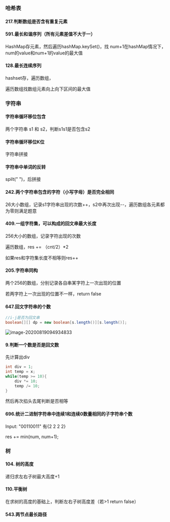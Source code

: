 ### 哈希表

#### 217.判断数组是否含有重复元素

#### 591.最长和谐序列（所有元素差值不大于一）

HashMap存元素，然后遍历hashMap.keySet()，找 num+1在hashMap情况下，num的value和num+1的value的最大值

#### 128.最长连续序列

hashset存，遍历数组，

遍历数组找数组元素向上向下区间的最大值

### 字符串

#### 字符串循环移位包含

两个字符串 s1 和 s2，判断s1s1是否包含s2

#### 字符串循环移位K位

字符串拼接

#### 字符串中单词的反转

spilt(" ")，后拼接

#### 242.两个字符串包含的字符（小写字母）是否完全相同

26大小数组，记录s1字符串出现的次数++，s2中再次出现--，遍历数组各元素都为零则满足题意

#### 409.一组字符集，可以构成的回文串最大长度

256大小的数组，记录字符出现的次数

遍历数组，res += （cnt/2）*2

如果res和字符集长度不相等则res++

#### 205.字符串同构

两个256的数组，分别记录各自串某字符上一次出现的位置

若两字符上一次出现的位置不一样，return false

#### 647.回文字符串的个数

```java
//i-j是否为回文串
boolean[][] dp = new boolean[s.length()][s.length()];
```

![image-20200819094934833](C:\Users\Ori\AppData\Roaming\Typora\typora-user-images\image-20200819094934833.png)

#### 9.判断一个数是否是回文数

先计算出div

```java
int div = 1;
int temp = x;
while(temp >= 10){
    div *= 10;
    temp /= 10;
}
```

然后再次掐头去尾判断是否相等

#### 696.统计二进制字符串中连续1和连续0数量相同的子字符串个数

Input: "00110011"  有{2 2 2 2}

res += min(num, num+1);

### 树

#### 104. 树的高度

递归求左右子树最大高度+1

#### 110.平衡树

在求树的高度的基础上，判断左右子树高度差（若>1 return false）

#### 543.两节点最长路径

